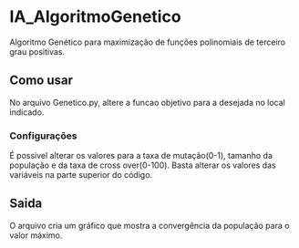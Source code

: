 # IA_AlgoritmoGenetico
Algoritmo Genético para maximização de funções polinomiais de terceiro grau positivas.

## Como usar
No arquivo Genetico.py, altere a funcao objetivo para a desejada no local indicado.
### Configurações
É possivel alterar os valores para a taxa de mutação(0-1), tamanho da população e da taxa de cross over(0-100). Basta alterar os valores das variáveis na parte superior do código.
## Saida
O arquivo cria um gráfico que mostra a convergência da população para o valor máximo.
